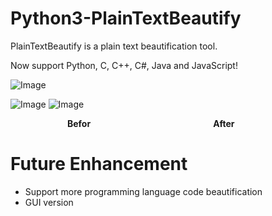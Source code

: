 # Python3-PlainTextBeautify
PlainTextBeautify is a plain text beautification tool.

Now support Python, C, C++, C#, Java and JavaScript!

![Image](https://i.imgur.com/2ouYNkZ.png)

![Image](https://i.imgur.com/9vRaojN.png)
![Image](https://i.imgur.com/MqzEcpY.png)

**&ensp;&emsp;&emsp;&emsp;&emsp;&emsp;&emsp;Befor&emsp;&emsp;&emsp;&emsp;&emsp;&emsp;&emsp;&emsp;&emsp;&emsp;&emsp;&emsp;&emsp;&emsp;After** 
# Future Enhancement
* Support more programming language code beautification
* GUI version